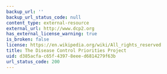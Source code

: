 ```yaml
---
backup_url: ''
backup_url_status_code: null
content_type: external-resource
external_url: http://www.dcp2.org
has_external_license_warning: true
is_broken: false
license: https://en.wikipedia.org/wiki/All_rights_reserved
title: The Disease Control Priorities Project
uid: d385acfa-c65f-4397-8eee-d6814279f63b
url_status_code: 200
---
```

